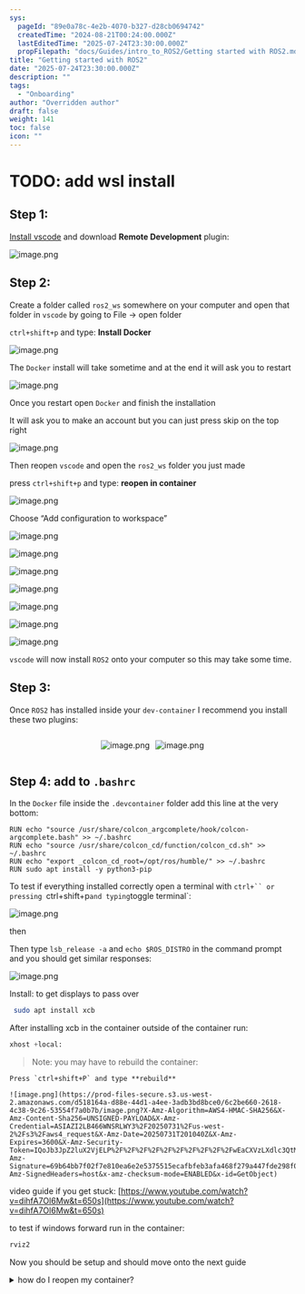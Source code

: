 ```yaml
---
sys:
  pageId: "89e0a78c-4e2b-4070-b327-d28cb0694742"
  createdTime: "2024-08-21T00:24:00.000Z"
  lastEditedTime: "2025-07-24T23:30:00.000Z"
  propFilepath: "docs/Guides/intro_to_ROS2/Getting started with ROS2.md"
title: "Getting started with ROS2"
date: "2025-07-24T23:30:00.000Z"
description: ""
tags:
  - "Onboarding"
author: "Overridden author"
draft: false
weight: 141
toc: false
icon: ""
---
```


# TODO: add wsl install

## Step 1:

[Install vscode](https://code.visualstudio.com/download) and download **Remote Development** plugin:

![image.png](https://prod-files-secure.s3.us-west-2.amazonaws.com/d518164a-d88e-44d1-a4ee-3adb3bd8bce0/efb52993-1881-4a40-b95e-6f020334f022/image.png?X-Amz-Algorithm=AWS4-HMAC-SHA256&X-Amz-Content-Sha256=UNSIGNED-PAYLOAD&X-Amz-Credential=ASIAZI2LB4664O7GIUQV%2F20250731%2Fus-west-2%2Fs3%2Faws4_request&X-Amz-Date=20250731T201032Z&X-Amz-Expires=3600&X-Amz-Security-Token=IQoJb3JpZ2luX2VjELP%2F%2F%2F%2F%2F%2F%2F%2F%2F%2FwEaCXVzLXdlc3QtMiJHMEUCIAIT78721EOUPsfInuF5BaoXlIYmOBfFxfQhDvdqtWqWAiEA49AsJNzlt%2Bf2M4XBDi%2B9GnPggAn9sRYl0GiEaYs3s64qiAQI3P%2F%2F%2F%2F%2F%2F%2F%2F%2F%2FARAAGgw2Mzc0MjMxODM4MDUiDHydZy9ncoVgVx%2Bg2yrcA4EJPnj7eyaj2bnXjH8vHU9BlMbt755Xum4oHefqhmiCHe7i9E8fmAcH6oFahLh%2F50jcL7UrIwAtgY8yJtGKY%2FikO%2BjJ%2F91pbR45IcD873RLsAp2FRX0Zi4ixZOlSr2ayEo9w9nww4lgcPkRuveAwZkor2ktlhpZ%2F%2FwAFFpaIKk0u4czuWI%2FfJfifkw17BrwuG3HmmsT5tJ5Ea162ZUSkw1lHNCfl6HQmugGxGo7W6xs77gkt%2BXvy6Fr7n9wkj7YYSDSIe7MHCGFYlrzmbwbReRCrpFiDgo6EdFtOWNVGFUvduEmqo%2Fihh415VxmQfhd8N5YfeCbeutweygE8BNR0hiqVYwfmCTSyOXGXbqPuPbpfXbbj7mAFB5phCUDfNQ1GfQHY%2FTipVNIqEcFNoO3DWeLdwCQryOSsqLELhSSghWe8AZIe4ilWaGDHk7wcK%2B9Jdh9lGWRgmCRS5uR%2B9V8slS9WU1OwTzp%2BGryxsVvQqFZOQpVokGcsFT315fs9a%2BkYN5Emx9TugroWY34ZCzq%2F%2BXnfm9Bjgf7rzKqVChpQoPDihr7Oz3GPmSV99Yo0T6JH8O%2FxPKCwW%2FZUh0jD8Hx2kBk0ttwbo5%2FchtDo2MtvBsjU%2F9ASkUuXhdD8UGGMMeBr8QGOqUByivx1Gxl53Rg%2FSUPyuf8pmos%2FHrp5KJzgmbGbjc40vtdy48TAsWKK5NIm%2B7LUPpzzWVqydEbsQubeiYt%2BmLMn%2FCP%2Fa%2FGQu1yELodfwNFlVRZCsiHCjeKD7i%2BKpOOrFZvz5OC9FEHSa24w2p%2FrvqcKC3lLy3kLv1pi0djdba%2Fi9rrZMIhRoW2WtKDMB8HPHqm8roc1uGe5LAfht7eh8WhuLoODhab&X-Amz-Signature=b344aa97a4acb5445ded00775dd9d88d932f38cc40ae3ef563b601bd2daa1f5d&X-Amz-SignedHeaders=host&x-amz-checksum-mode=ENABLED&x-id=GetObject)

## Step 2:

Create a folder called `ros2_ws` somewhere on your computer and open that folder in `vscode` by going to File → open folder 

`ctrl+shift+p` and type: **Install Docker**

![image.png](https://prod-files-secure.s3.us-west-2.amazonaws.com/d518164a-d88e-44d1-a4ee-3adb3bd8bce0/2269dc0e-1cd5-47ff-bceb-c04ad9b2eab0/image.png?X-Amz-Algorithm=AWS4-HMAC-SHA256&X-Amz-Content-Sha256=UNSIGNED-PAYLOAD&X-Amz-Credential=ASIAZI2LB4664O7GIUQV%2F20250731%2Fus-west-2%2Fs3%2Faws4_request&X-Amz-Date=20250731T201032Z&X-Amz-Expires=3600&X-Amz-Security-Token=IQoJb3JpZ2luX2VjELP%2F%2F%2F%2F%2F%2F%2F%2F%2F%2FwEaCXVzLXdlc3QtMiJHMEUCIAIT78721EOUPsfInuF5BaoXlIYmOBfFxfQhDvdqtWqWAiEA49AsJNzlt%2Bf2M4XBDi%2B9GnPggAn9sRYl0GiEaYs3s64qiAQI3P%2F%2F%2F%2F%2F%2F%2F%2F%2F%2FARAAGgw2Mzc0MjMxODM4MDUiDHydZy9ncoVgVx%2Bg2yrcA4EJPnj7eyaj2bnXjH8vHU9BlMbt755Xum4oHefqhmiCHe7i9E8fmAcH6oFahLh%2F50jcL7UrIwAtgY8yJtGKY%2FikO%2BjJ%2F91pbR45IcD873RLsAp2FRX0Zi4ixZOlSr2ayEo9w9nww4lgcPkRuveAwZkor2ktlhpZ%2F%2FwAFFpaIKk0u4czuWI%2FfJfifkw17BrwuG3HmmsT5tJ5Ea162ZUSkw1lHNCfl6HQmugGxGo7W6xs77gkt%2BXvy6Fr7n9wkj7YYSDSIe7MHCGFYlrzmbwbReRCrpFiDgo6EdFtOWNVGFUvduEmqo%2Fihh415VxmQfhd8N5YfeCbeutweygE8BNR0hiqVYwfmCTSyOXGXbqPuPbpfXbbj7mAFB5phCUDfNQ1GfQHY%2FTipVNIqEcFNoO3DWeLdwCQryOSsqLELhSSghWe8AZIe4ilWaGDHk7wcK%2B9Jdh9lGWRgmCRS5uR%2B9V8slS9WU1OwTzp%2BGryxsVvQqFZOQpVokGcsFT315fs9a%2BkYN5Emx9TugroWY34ZCzq%2F%2BXnfm9Bjgf7rzKqVChpQoPDihr7Oz3GPmSV99Yo0T6JH8O%2FxPKCwW%2FZUh0jD8Hx2kBk0ttwbo5%2FchtDo2MtvBsjU%2F9ASkUuXhdD8UGGMMeBr8QGOqUByivx1Gxl53Rg%2FSUPyuf8pmos%2FHrp5KJzgmbGbjc40vtdy48TAsWKK5NIm%2B7LUPpzzWVqydEbsQubeiYt%2BmLMn%2FCP%2Fa%2FGQu1yELodfwNFlVRZCsiHCjeKD7i%2BKpOOrFZvz5OC9FEHSa24w2p%2FrvqcKC3lLy3kLv1pi0djdba%2Fi9rrZMIhRoW2WtKDMB8HPHqm8roc1uGe5LAfht7eh8WhuLoODhab&X-Amz-Signature=10d7f789199d40fa59479db327e3967bb7c22e6fea11019c7eeecdf7a1cdee2c&X-Amz-SignedHeaders=host&x-amz-checksum-mode=ENABLED&x-id=GetObject)

The `Docker` install will take sometime and at the end it will ask you to restart

![image.png](https://prod-files-secure.s3.us-west-2.amazonaws.com/d518164a-d88e-44d1-a4ee-3adb3bd8bce0/ed233f78-be33-4b1f-b89c-9c346c0e961e/image.png?X-Amz-Algorithm=AWS4-HMAC-SHA256&X-Amz-Content-Sha256=UNSIGNED-PAYLOAD&X-Amz-Credential=ASIAZI2LB4664O7GIUQV%2F20250731%2Fus-west-2%2Fs3%2Faws4_request&X-Amz-Date=20250731T201032Z&X-Amz-Expires=3600&X-Amz-Security-Token=IQoJb3JpZ2luX2VjELP%2F%2F%2F%2F%2F%2F%2F%2F%2F%2FwEaCXVzLXdlc3QtMiJHMEUCIAIT78721EOUPsfInuF5BaoXlIYmOBfFxfQhDvdqtWqWAiEA49AsJNzlt%2Bf2M4XBDi%2B9GnPggAn9sRYl0GiEaYs3s64qiAQI3P%2F%2F%2F%2F%2F%2F%2F%2F%2F%2FARAAGgw2Mzc0MjMxODM4MDUiDHydZy9ncoVgVx%2Bg2yrcA4EJPnj7eyaj2bnXjH8vHU9BlMbt755Xum4oHefqhmiCHe7i9E8fmAcH6oFahLh%2F50jcL7UrIwAtgY8yJtGKY%2FikO%2BjJ%2F91pbR45IcD873RLsAp2FRX0Zi4ixZOlSr2ayEo9w9nww4lgcPkRuveAwZkor2ktlhpZ%2F%2FwAFFpaIKk0u4czuWI%2FfJfifkw17BrwuG3HmmsT5tJ5Ea162ZUSkw1lHNCfl6HQmugGxGo7W6xs77gkt%2BXvy6Fr7n9wkj7YYSDSIe7MHCGFYlrzmbwbReRCrpFiDgo6EdFtOWNVGFUvduEmqo%2Fihh415VxmQfhd8N5YfeCbeutweygE8BNR0hiqVYwfmCTSyOXGXbqPuPbpfXbbj7mAFB5phCUDfNQ1GfQHY%2FTipVNIqEcFNoO3DWeLdwCQryOSsqLELhSSghWe8AZIe4ilWaGDHk7wcK%2B9Jdh9lGWRgmCRS5uR%2B9V8slS9WU1OwTzp%2BGryxsVvQqFZOQpVokGcsFT315fs9a%2BkYN5Emx9TugroWY34ZCzq%2F%2BXnfm9Bjgf7rzKqVChpQoPDihr7Oz3GPmSV99Yo0T6JH8O%2FxPKCwW%2FZUh0jD8Hx2kBk0ttwbo5%2FchtDo2MtvBsjU%2F9ASkUuXhdD8UGGMMeBr8QGOqUByivx1Gxl53Rg%2FSUPyuf8pmos%2FHrp5KJzgmbGbjc40vtdy48TAsWKK5NIm%2B7LUPpzzWVqydEbsQubeiYt%2BmLMn%2FCP%2Fa%2FGQu1yELodfwNFlVRZCsiHCjeKD7i%2BKpOOrFZvz5OC9FEHSa24w2p%2FrvqcKC3lLy3kLv1pi0djdba%2Fi9rrZMIhRoW2WtKDMB8HPHqm8roc1uGe5LAfht7eh8WhuLoODhab&X-Amz-Signature=31765d850940a2b722be6c01c82a2723f4daf1f78b9dae3d7e2f3b54c011bffb&X-Amz-SignedHeaders=host&x-amz-checksum-mode=ENABLED&x-id=GetObject)

Once you restart open `Docker` and finish the installation

It will ask you to make an account but you can just press skip on the top right

![image.png](https://prod-files-secure.s3.us-west-2.amazonaws.com/d518164a-d88e-44d1-a4ee-3adb3bd8bce0/21010ad9-1659-4fd9-9f59-9932a09b2a3d/image.png?X-Amz-Algorithm=AWS4-HMAC-SHA256&X-Amz-Content-Sha256=UNSIGNED-PAYLOAD&X-Amz-Credential=ASIAZI2LB4664O7GIUQV%2F20250731%2Fus-west-2%2Fs3%2Faws4_request&X-Amz-Date=20250731T201032Z&X-Amz-Expires=3600&X-Amz-Security-Token=IQoJb3JpZ2luX2VjELP%2F%2F%2F%2F%2F%2F%2F%2F%2F%2FwEaCXVzLXdlc3QtMiJHMEUCIAIT78721EOUPsfInuF5BaoXlIYmOBfFxfQhDvdqtWqWAiEA49AsJNzlt%2Bf2M4XBDi%2B9GnPggAn9sRYl0GiEaYs3s64qiAQI3P%2F%2F%2F%2F%2F%2F%2F%2F%2F%2FARAAGgw2Mzc0MjMxODM4MDUiDHydZy9ncoVgVx%2Bg2yrcA4EJPnj7eyaj2bnXjH8vHU9BlMbt755Xum4oHefqhmiCHe7i9E8fmAcH6oFahLh%2F50jcL7UrIwAtgY8yJtGKY%2FikO%2BjJ%2F91pbR45IcD873RLsAp2FRX0Zi4ixZOlSr2ayEo9w9nww4lgcPkRuveAwZkor2ktlhpZ%2F%2FwAFFpaIKk0u4czuWI%2FfJfifkw17BrwuG3HmmsT5tJ5Ea162ZUSkw1lHNCfl6HQmugGxGo7W6xs77gkt%2BXvy6Fr7n9wkj7YYSDSIe7MHCGFYlrzmbwbReRCrpFiDgo6EdFtOWNVGFUvduEmqo%2Fihh415VxmQfhd8N5YfeCbeutweygE8BNR0hiqVYwfmCTSyOXGXbqPuPbpfXbbj7mAFB5phCUDfNQ1GfQHY%2FTipVNIqEcFNoO3DWeLdwCQryOSsqLELhSSghWe8AZIe4ilWaGDHk7wcK%2B9Jdh9lGWRgmCRS5uR%2B9V8slS9WU1OwTzp%2BGryxsVvQqFZOQpVokGcsFT315fs9a%2BkYN5Emx9TugroWY34ZCzq%2F%2BXnfm9Bjgf7rzKqVChpQoPDihr7Oz3GPmSV99Yo0T6JH8O%2FxPKCwW%2FZUh0jD8Hx2kBk0ttwbo5%2FchtDo2MtvBsjU%2F9ASkUuXhdD8UGGMMeBr8QGOqUByivx1Gxl53Rg%2FSUPyuf8pmos%2FHrp5KJzgmbGbjc40vtdy48TAsWKK5NIm%2B7LUPpzzWVqydEbsQubeiYt%2BmLMn%2FCP%2Fa%2FGQu1yELodfwNFlVRZCsiHCjeKD7i%2BKpOOrFZvz5OC9FEHSa24w2p%2FrvqcKC3lLy3kLv1pi0djdba%2Fi9rrZMIhRoW2WtKDMB8HPHqm8roc1uGe5LAfht7eh8WhuLoODhab&X-Amz-Signature=c7174314966ffe8800d768565f14b1031d64c6cf081993e0bffad402430cd312&X-Amz-SignedHeaders=host&x-amz-checksum-mode=ENABLED&x-id=GetObject)

Then reopen `vscode` and open the `ros2_ws` folder you just made

press `ctrl+shift+p` and type: **reopen in container**

![image.png](https://prod-files-secure.s3.us-west-2.amazonaws.com/d518164a-d88e-44d1-a4ee-3adb3bd8bce0/4e93b8c2-41ad-488c-8095-c74205196118/image.png?X-Amz-Algorithm=AWS4-HMAC-SHA256&X-Amz-Content-Sha256=UNSIGNED-PAYLOAD&X-Amz-Credential=ASIAZI2LB4664O7GIUQV%2F20250731%2Fus-west-2%2Fs3%2Faws4_request&X-Amz-Date=20250731T201032Z&X-Amz-Expires=3600&X-Amz-Security-Token=IQoJb3JpZ2luX2VjELP%2F%2F%2F%2F%2F%2F%2F%2F%2F%2FwEaCXVzLXdlc3QtMiJHMEUCIAIT78721EOUPsfInuF5BaoXlIYmOBfFxfQhDvdqtWqWAiEA49AsJNzlt%2Bf2M4XBDi%2B9GnPggAn9sRYl0GiEaYs3s64qiAQI3P%2F%2F%2F%2F%2F%2F%2F%2F%2F%2FARAAGgw2Mzc0MjMxODM4MDUiDHydZy9ncoVgVx%2Bg2yrcA4EJPnj7eyaj2bnXjH8vHU9BlMbt755Xum4oHefqhmiCHe7i9E8fmAcH6oFahLh%2F50jcL7UrIwAtgY8yJtGKY%2FikO%2BjJ%2F91pbR45IcD873RLsAp2FRX0Zi4ixZOlSr2ayEo9w9nww4lgcPkRuveAwZkor2ktlhpZ%2F%2FwAFFpaIKk0u4czuWI%2FfJfifkw17BrwuG3HmmsT5tJ5Ea162ZUSkw1lHNCfl6HQmugGxGo7W6xs77gkt%2BXvy6Fr7n9wkj7YYSDSIe7MHCGFYlrzmbwbReRCrpFiDgo6EdFtOWNVGFUvduEmqo%2Fihh415VxmQfhd8N5YfeCbeutweygE8BNR0hiqVYwfmCTSyOXGXbqPuPbpfXbbj7mAFB5phCUDfNQ1GfQHY%2FTipVNIqEcFNoO3DWeLdwCQryOSsqLELhSSghWe8AZIe4ilWaGDHk7wcK%2B9Jdh9lGWRgmCRS5uR%2B9V8slS9WU1OwTzp%2BGryxsVvQqFZOQpVokGcsFT315fs9a%2BkYN5Emx9TugroWY34ZCzq%2F%2BXnfm9Bjgf7rzKqVChpQoPDihr7Oz3GPmSV99Yo0T6JH8O%2FxPKCwW%2FZUh0jD8Hx2kBk0ttwbo5%2FchtDo2MtvBsjU%2F9ASkUuXhdD8UGGMMeBr8QGOqUByivx1Gxl53Rg%2FSUPyuf8pmos%2FHrp5KJzgmbGbjc40vtdy48TAsWKK5NIm%2B7LUPpzzWVqydEbsQubeiYt%2BmLMn%2FCP%2Fa%2FGQu1yELodfwNFlVRZCsiHCjeKD7i%2BKpOOrFZvz5OC9FEHSa24w2p%2FrvqcKC3lLy3kLv1pi0djdba%2Fi9rrZMIhRoW2WtKDMB8HPHqm8roc1uGe5LAfht7eh8WhuLoODhab&X-Amz-Signature=ccf23aaf27791293fb7fd17766a968637cf9afb3c40465c86fcb29be6bf8f31b&X-Amz-SignedHeaders=host&x-amz-checksum-mode=ENABLED&x-id=GetObject)

Choose “Add configuration to workspace”

![image.png](https://prod-files-secure.s3.us-west-2.amazonaws.com/d518164a-d88e-44d1-a4ee-3adb3bd8bce0/9560b282-5060-4989-ba37-97e7b2c22476/image.png?X-Amz-Algorithm=AWS4-HMAC-SHA256&X-Amz-Content-Sha256=UNSIGNED-PAYLOAD&X-Amz-Credential=ASIAZI2LB4664O7GIUQV%2F20250731%2Fus-west-2%2Fs3%2Faws4_request&X-Amz-Date=20250731T201032Z&X-Amz-Expires=3600&X-Amz-Security-Token=IQoJb3JpZ2luX2VjELP%2F%2F%2F%2F%2F%2F%2F%2F%2F%2FwEaCXVzLXdlc3QtMiJHMEUCIAIT78721EOUPsfInuF5BaoXlIYmOBfFxfQhDvdqtWqWAiEA49AsJNzlt%2Bf2M4XBDi%2B9GnPggAn9sRYl0GiEaYs3s64qiAQI3P%2F%2F%2F%2F%2F%2F%2F%2F%2F%2FARAAGgw2Mzc0MjMxODM4MDUiDHydZy9ncoVgVx%2Bg2yrcA4EJPnj7eyaj2bnXjH8vHU9BlMbt755Xum4oHefqhmiCHe7i9E8fmAcH6oFahLh%2F50jcL7UrIwAtgY8yJtGKY%2FikO%2BjJ%2F91pbR45IcD873RLsAp2FRX0Zi4ixZOlSr2ayEo9w9nww4lgcPkRuveAwZkor2ktlhpZ%2F%2FwAFFpaIKk0u4czuWI%2FfJfifkw17BrwuG3HmmsT5tJ5Ea162ZUSkw1lHNCfl6HQmugGxGo7W6xs77gkt%2BXvy6Fr7n9wkj7YYSDSIe7MHCGFYlrzmbwbReRCrpFiDgo6EdFtOWNVGFUvduEmqo%2Fihh415VxmQfhd8N5YfeCbeutweygE8BNR0hiqVYwfmCTSyOXGXbqPuPbpfXbbj7mAFB5phCUDfNQ1GfQHY%2FTipVNIqEcFNoO3DWeLdwCQryOSsqLELhSSghWe8AZIe4ilWaGDHk7wcK%2B9Jdh9lGWRgmCRS5uR%2B9V8slS9WU1OwTzp%2BGryxsVvQqFZOQpVokGcsFT315fs9a%2BkYN5Emx9TugroWY34ZCzq%2F%2BXnfm9Bjgf7rzKqVChpQoPDihr7Oz3GPmSV99Yo0T6JH8O%2FxPKCwW%2FZUh0jD8Hx2kBk0ttwbo5%2FchtDo2MtvBsjU%2F9ASkUuXhdD8UGGMMeBr8QGOqUByivx1Gxl53Rg%2FSUPyuf8pmos%2FHrp5KJzgmbGbjc40vtdy48TAsWKK5NIm%2B7LUPpzzWVqydEbsQubeiYt%2BmLMn%2FCP%2Fa%2FGQu1yELodfwNFlVRZCsiHCjeKD7i%2BKpOOrFZvz5OC9FEHSa24w2p%2FrvqcKC3lLy3kLv1pi0djdba%2Fi9rrZMIhRoW2WtKDMB8HPHqm8roc1uGe5LAfht7eh8WhuLoODhab&X-Amz-Signature=7aad27ccc967905477d1d4df8d62f3114dae3e53baab02b4e936057a3cea016b&X-Amz-SignedHeaders=host&x-amz-checksum-mode=ENABLED&x-id=GetObject)

![image.png](https://prod-files-secure.s3.us-west-2.amazonaws.com/d518164a-d88e-44d1-a4ee-3adb3bd8bce0/2ee63f81-886b-48e8-a553-dc6e5eac99e4/image.png?X-Amz-Algorithm=AWS4-HMAC-SHA256&X-Amz-Content-Sha256=UNSIGNED-PAYLOAD&X-Amz-Credential=ASIAZI2LB4664O7GIUQV%2F20250731%2Fus-west-2%2Fs3%2Faws4_request&X-Amz-Date=20250731T201032Z&X-Amz-Expires=3600&X-Amz-Security-Token=IQoJb3JpZ2luX2VjELP%2F%2F%2F%2F%2F%2F%2F%2F%2F%2FwEaCXVzLXdlc3QtMiJHMEUCIAIT78721EOUPsfInuF5BaoXlIYmOBfFxfQhDvdqtWqWAiEA49AsJNzlt%2Bf2M4XBDi%2B9GnPggAn9sRYl0GiEaYs3s64qiAQI3P%2F%2F%2F%2F%2F%2F%2F%2F%2F%2FARAAGgw2Mzc0MjMxODM4MDUiDHydZy9ncoVgVx%2Bg2yrcA4EJPnj7eyaj2bnXjH8vHU9BlMbt755Xum4oHefqhmiCHe7i9E8fmAcH6oFahLh%2F50jcL7UrIwAtgY8yJtGKY%2FikO%2BjJ%2F91pbR45IcD873RLsAp2FRX0Zi4ixZOlSr2ayEo9w9nww4lgcPkRuveAwZkor2ktlhpZ%2F%2FwAFFpaIKk0u4czuWI%2FfJfifkw17BrwuG3HmmsT5tJ5Ea162ZUSkw1lHNCfl6HQmugGxGo7W6xs77gkt%2BXvy6Fr7n9wkj7YYSDSIe7MHCGFYlrzmbwbReRCrpFiDgo6EdFtOWNVGFUvduEmqo%2Fihh415VxmQfhd8N5YfeCbeutweygE8BNR0hiqVYwfmCTSyOXGXbqPuPbpfXbbj7mAFB5phCUDfNQ1GfQHY%2FTipVNIqEcFNoO3DWeLdwCQryOSsqLELhSSghWe8AZIe4ilWaGDHk7wcK%2B9Jdh9lGWRgmCRS5uR%2B9V8slS9WU1OwTzp%2BGryxsVvQqFZOQpVokGcsFT315fs9a%2BkYN5Emx9TugroWY34ZCzq%2F%2BXnfm9Bjgf7rzKqVChpQoPDihr7Oz3GPmSV99Yo0T6JH8O%2FxPKCwW%2FZUh0jD8Hx2kBk0ttwbo5%2FchtDo2MtvBsjU%2F9ASkUuXhdD8UGGMMeBr8QGOqUByivx1Gxl53Rg%2FSUPyuf8pmos%2FHrp5KJzgmbGbjc40vtdy48TAsWKK5NIm%2B7LUPpzzWVqydEbsQubeiYt%2BmLMn%2FCP%2Fa%2FGQu1yELodfwNFlVRZCsiHCjeKD7i%2BKpOOrFZvz5OC9FEHSa24w2p%2FrvqcKC3lLy3kLv1pi0djdba%2Fi9rrZMIhRoW2WtKDMB8HPHqm8roc1uGe5LAfht7eh8WhuLoODhab&X-Amz-Signature=8c5d93b13a36f83745cbf6c44f1a3949d2b5b39825627d63e2c5d1b30b5d0a85&X-Amz-SignedHeaders=host&x-amz-checksum-mode=ENABLED&x-id=GetObject)

![image.png](https://prod-files-secure.s3.us-west-2.amazonaws.com/d518164a-d88e-44d1-a4ee-3adb3bd8bce0/e0fd626c-c8b6-4b2c-95d1-fa4c26514504/image.png?X-Amz-Algorithm=AWS4-HMAC-SHA256&X-Amz-Content-Sha256=UNSIGNED-PAYLOAD&X-Amz-Credential=ASIAZI2LB4664O7GIUQV%2F20250731%2Fus-west-2%2Fs3%2Faws4_request&X-Amz-Date=20250731T201032Z&X-Amz-Expires=3600&X-Amz-Security-Token=IQoJb3JpZ2luX2VjELP%2F%2F%2F%2F%2F%2F%2F%2F%2F%2FwEaCXVzLXdlc3QtMiJHMEUCIAIT78721EOUPsfInuF5BaoXlIYmOBfFxfQhDvdqtWqWAiEA49AsJNzlt%2Bf2M4XBDi%2B9GnPggAn9sRYl0GiEaYs3s64qiAQI3P%2F%2F%2F%2F%2F%2F%2F%2F%2F%2FARAAGgw2Mzc0MjMxODM4MDUiDHydZy9ncoVgVx%2Bg2yrcA4EJPnj7eyaj2bnXjH8vHU9BlMbt755Xum4oHefqhmiCHe7i9E8fmAcH6oFahLh%2F50jcL7UrIwAtgY8yJtGKY%2FikO%2BjJ%2F91pbR45IcD873RLsAp2FRX0Zi4ixZOlSr2ayEo9w9nww4lgcPkRuveAwZkor2ktlhpZ%2F%2FwAFFpaIKk0u4czuWI%2FfJfifkw17BrwuG3HmmsT5tJ5Ea162ZUSkw1lHNCfl6HQmugGxGo7W6xs77gkt%2BXvy6Fr7n9wkj7YYSDSIe7MHCGFYlrzmbwbReRCrpFiDgo6EdFtOWNVGFUvduEmqo%2Fihh415VxmQfhd8N5YfeCbeutweygE8BNR0hiqVYwfmCTSyOXGXbqPuPbpfXbbj7mAFB5phCUDfNQ1GfQHY%2FTipVNIqEcFNoO3DWeLdwCQryOSsqLELhSSghWe8AZIe4ilWaGDHk7wcK%2B9Jdh9lGWRgmCRS5uR%2B9V8slS9WU1OwTzp%2BGryxsVvQqFZOQpVokGcsFT315fs9a%2BkYN5Emx9TugroWY34ZCzq%2F%2BXnfm9Bjgf7rzKqVChpQoPDihr7Oz3GPmSV99Yo0T6JH8O%2FxPKCwW%2FZUh0jD8Hx2kBk0ttwbo5%2FchtDo2MtvBsjU%2F9ASkUuXhdD8UGGMMeBr8QGOqUByivx1Gxl53Rg%2FSUPyuf8pmos%2FHrp5KJzgmbGbjc40vtdy48TAsWKK5NIm%2B7LUPpzzWVqydEbsQubeiYt%2BmLMn%2FCP%2Fa%2FGQu1yELodfwNFlVRZCsiHCjeKD7i%2BKpOOrFZvz5OC9FEHSa24w2p%2FrvqcKC3lLy3kLv1pi0djdba%2Fi9rrZMIhRoW2WtKDMB8HPHqm8roc1uGe5LAfht7eh8WhuLoODhab&X-Amz-Signature=f83b13a3c46bd54bda5ae040be57fb4a19d901d7322de55ffb6021ee08d5f077&X-Amz-SignedHeaders=host&x-amz-checksum-mode=ENABLED&x-id=GetObject)

![image.png](https://prod-files-secure.s3.us-west-2.amazonaws.com/d518164a-d88e-44d1-a4ee-3adb3bd8bce0/a2e13f50-d2ab-4719-a4c2-7ced634bfc9d/image.png?X-Amz-Algorithm=AWS4-HMAC-SHA256&X-Amz-Content-Sha256=UNSIGNED-PAYLOAD&X-Amz-Credential=ASIAZI2LB4664O7GIUQV%2F20250731%2Fus-west-2%2Fs3%2Faws4_request&X-Amz-Date=20250731T201032Z&X-Amz-Expires=3600&X-Amz-Security-Token=IQoJb3JpZ2luX2VjELP%2F%2F%2F%2F%2F%2F%2F%2F%2F%2FwEaCXVzLXdlc3QtMiJHMEUCIAIT78721EOUPsfInuF5BaoXlIYmOBfFxfQhDvdqtWqWAiEA49AsJNzlt%2Bf2M4XBDi%2B9GnPggAn9sRYl0GiEaYs3s64qiAQI3P%2F%2F%2F%2F%2F%2F%2F%2F%2F%2FARAAGgw2Mzc0MjMxODM4MDUiDHydZy9ncoVgVx%2Bg2yrcA4EJPnj7eyaj2bnXjH8vHU9BlMbt755Xum4oHefqhmiCHe7i9E8fmAcH6oFahLh%2F50jcL7UrIwAtgY8yJtGKY%2FikO%2BjJ%2F91pbR45IcD873RLsAp2FRX0Zi4ixZOlSr2ayEo9w9nww4lgcPkRuveAwZkor2ktlhpZ%2F%2FwAFFpaIKk0u4czuWI%2FfJfifkw17BrwuG3HmmsT5tJ5Ea162ZUSkw1lHNCfl6HQmugGxGo7W6xs77gkt%2BXvy6Fr7n9wkj7YYSDSIe7MHCGFYlrzmbwbReRCrpFiDgo6EdFtOWNVGFUvduEmqo%2Fihh415VxmQfhd8N5YfeCbeutweygE8BNR0hiqVYwfmCTSyOXGXbqPuPbpfXbbj7mAFB5phCUDfNQ1GfQHY%2FTipVNIqEcFNoO3DWeLdwCQryOSsqLELhSSghWe8AZIe4ilWaGDHk7wcK%2B9Jdh9lGWRgmCRS5uR%2B9V8slS9WU1OwTzp%2BGryxsVvQqFZOQpVokGcsFT315fs9a%2BkYN5Emx9TugroWY34ZCzq%2F%2BXnfm9Bjgf7rzKqVChpQoPDihr7Oz3GPmSV99Yo0T6JH8O%2FxPKCwW%2FZUh0jD8Hx2kBk0ttwbo5%2FchtDo2MtvBsjU%2F9ASkUuXhdD8UGGMMeBr8QGOqUByivx1Gxl53Rg%2FSUPyuf8pmos%2FHrp5KJzgmbGbjc40vtdy48TAsWKK5NIm%2B7LUPpzzWVqydEbsQubeiYt%2BmLMn%2FCP%2Fa%2FGQu1yELodfwNFlVRZCsiHCjeKD7i%2BKpOOrFZvz5OC9FEHSa24w2p%2FrvqcKC3lLy3kLv1pi0djdba%2Fi9rrZMIhRoW2WtKDMB8HPHqm8roc1uGe5LAfht7eh8WhuLoODhab&X-Amz-Signature=50ad81c2db469676013b0ed633636b8e549b62316b42669a6001e1e8f0fa59a4&X-Amz-SignedHeaders=host&x-amz-checksum-mode=ENABLED&x-id=GetObject)

![image.png](https://prod-files-secure.s3.us-west-2.amazonaws.com/d518164a-d88e-44d1-a4ee-3adb3bd8bce0/6cc478ad-aaba-4bf7-9fcc-403277ab896c/image.png?X-Amz-Algorithm=AWS4-HMAC-SHA256&X-Amz-Content-Sha256=UNSIGNED-PAYLOAD&X-Amz-Credential=ASIAZI2LB4664O7GIUQV%2F20250731%2Fus-west-2%2Fs3%2Faws4_request&X-Amz-Date=20250731T201032Z&X-Amz-Expires=3600&X-Amz-Security-Token=IQoJb3JpZ2luX2VjELP%2F%2F%2F%2F%2F%2F%2F%2F%2F%2FwEaCXVzLXdlc3QtMiJHMEUCIAIT78721EOUPsfInuF5BaoXlIYmOBfFxfQhDvdqtWqWAiEA49AsJNzlt%2Bf2M4XBDi%2B9GnPggAn9sRYl0GiEaYs3s64qiAQI3P%2F%2F%2F%2F%2F%2F%2F%2F%2F%2FARAAGgw2Mzc0MjMxODM4MDUiDHydZy9ncoVgVx%2Bg2yrcA4EJPnj7eyaj2bnXjH8vHU9BlMbt755Xum4oHefqhmiCHe7i9E8fmAcH6oFahLh%2F50jcL7UrIwAtgY8yJtGKY%2FikO%2BjJ%2F91pbR45IcD873RLsAp2FRX0Zi4ixZOlSr2ayEo9w9nww4lgcPkRuveAwZkor2ktlhpZ%2F%2FwAFFpaIKk0u4czuWI%2FfJfifkw17BrwuG3HmmsT5tJ5Ea162ZUSkw1lHNCfl6HQmugGxGo7W6xs77gkt%2BXvy6Fr7n9wkj7YYSDSIe7MHCGFYlrzmbwbReRCrpFiDgo6EdFtOWNVGFUvduEmqo%2Fihh415VxmQfhd8N5YfeCbeutweygE8BNR0hiqVYwfmCTSyOXGXbqPuPbpfXbbj7mAFB5phCUDfNQ1GfQHY%2FTipVNIqEcFNoO3DWeLdwCQryOSsqLELhSSghWe8AZIe4ilWaGDHk7wcK%2B9Jdh9lGWRgmCRS5uR%2B9V8slS9WU1OwTzp%2BGryxsVvQqFZOQpVokGcsFT315fs9a%2BkYN5Emx9TugroWY34ZCzq%2F%2BXnfm9Bjgf7rzKqVChpQoPDihr7Oz3GPmSV99Yo0T6JH8O%2FxPKCwW%2FZUh0jD8Hx2kBk0ttwbo5%2FchtDo2MtvBsjU%2F9ASkUuXhdD8UGGMMeBr8QGOqUByivx1Gxl53Rg%2FSUPyuf8pmos%2FHrp5KJzgmbGbjc40vtdy48TAsWKK5NIm%2B7LUPpzzWVqydEbsQubeiYt%2BmLMn%2FCP%2Fa%2FGQu1yELodfwNFlVRZCsiHCjeKD7i%2BKpOOrFZvz5OC9FEHSa24w2p%2FrvqcKC3lLy3kLv1pi0djdba%2Fi9rrZMIhRoW2WtKDMB8HPHqm8roc1uGe5LAfht7eh8WhuLoODhab&X-Amz-Signature=c5e350509fa6ac8e7c05c72e57f301c63034f34c6682f50f51263d9a1802980e&X-Amz-SignedHeaders=host&x-amz-checksum-mode=ENABLED&x-id=GetObject)

![image.png](https://prod-files-secure.s3.us-west-2.amazonaws.com/d518164a-d88e-44d1-a4ee-3adb3bd8bce0/53255b28-f75e-430f-b9e3-c0ac8577e42b/image.png?X-Amz-Algorithm=AWS4-HMAC-SHA256&X-Amz-Content-Sha256=UNSIGNED-PAYLOAD&X-Amz-Credential=ASIAZI2LB4664O7GIUQV%2F20250731%2Fus-west-2%2Fs3%2Faws4_request&X-Amz-Date=20250731T201032Z&X-Amz-Expires=3600&X-Amz-Security-Token=IQoJb3JpZ2luX2VjELP%2F%2F%2F%2F%2F%2F%2F%2F%2F%2FwEaCXVzLXdlc3QtMiJHMEUCIAIT78721EOUPsfInuF5BaoXlIYmOBfFxfQhDvdqtWqWAiEA49AsJNzlt%2Bf2M4XBDi%2B9GnPggAn9sRYl0GiEaYs3s64qiAQI3P%2F%2F%2F%2F%2F%2F%2F%2F%2F%2FARAAGgw2Mzc0MjMxODM4MDUiDHydZy9ncoVgVx%2Bg2yrcA4EJPnj7eyaj2bnXjH8vHU9BlMbt755Xum4oHefqhmiCHe7i9E8fmAcH6oFahLh%2F50jcL7UrIwAtgY8yJtGKY%2FikO%2BjJ%2F91pbR45IcD873RLsAp2FRX0Zi4ixZOlSr2ayEo9w9nww4lgcPkRuveAwZkor2ktlhpZ%2F%2FwAFFpaIKk0u4czuWI%2FfJfifkw17BrwuG3HmmsT5tJ5Ea162ZUSkw1lHNCfl6HQmugGxGo7W6xs77gkt%2BXvy6Fr7n9wkj7YYSDSIe7MHCGFYlrzmbwbReRCrpFiDgo6EdFtOWNVGFUvduEmqo%2Fihh415VxmQfhd8N5YfeCbeutweygE8BNR0hiqVYwfmCTSyOXGXbqPuPbpfXbbj7mAFB5phCUDfNQ1GfQHY%2FTipVNIqEcFNoO3DWeLdwCQryOSsqLELhSSghWe8AZIe4ilWaGDHk7wcK%2B9Jdh9lGWRgmCRS5uR%2B9V8slS9WU1OwTzp%2BGryxsVvQqFZOQpVokGcsFT315fs9a%2BkYN5Emx9TugroWY34ZCzq%2F%2BXnfm9Bjgf7rzKqVChpQoPDihr7Oz3GPmSV99Yo0T6JH8O%2FxPKCwW%2FZUh0jD8Hx2kBk0ttwbo5%2FchtDo2MtvBsjU%2F9ASkUuXhdD8UGGMMeBr8QGOqUByivx1Gxl53Rg%2FSUPyuf8pmos%2FHrp5KJzgmbGbjc40vtdy48TAsWKK5NIm%2B7LUPpzzWVqydEbsQubeiYt%2BmLMn%2FCP%2Fa%2FGQu1yELodfwNFlVRZCsiHCjeKD7i%2BKpOOrFZvz5OC9FEHSa24w2p%2FrvqcKC3lLy3kLv1pi0djdba%2Fi9rrZMIhRoW2WtKDMB8HPHqm8roc1uGe5LAfht7eh8WhuLoODhab&X-Amz-Signature=e0f6d4c60566bc080ed00a365402b2e8ab81299f3fb654dcf37ca97cf2556c1c&X-Amz-SignedHeaders=host&x-amz-checksum-mode=ENABLED&x-id=GetObject)

![image.png](https://prod-files-secure.s3.us-west-2.amazonaws.com/d518164a-d88e-44d1-a4ee-3adb3bd8bce0/7c562767-5af9-4ffb-97d1-327bcdf4ee00/image.png?X-Amz-Algorithm=AWS4-HMAC-SHA256&X-Amz-Content-Sha256=UNSIGNED-PAYLOAD&X-Amz-Credential=ASIAZI2LB4664O7GIUQV%2F20250731%2Fus-west-2%2Fs3%2Faws4_request&X-Amz-Date=20250731T201032Z&X-Amz-Expires=3600&X-Amz-Security-Token=IQoJb3JpZ2luX2VjELP%2F%2F%2F%2F%2F%2F%2F%2F%2F%2FwEaCXVzLXdlc3QtMiJHMEUCIAIT78721EOUPsfInuF5BaoXlIYmOBfFxfQhDvdqtWqWAiEA49AsJNzlt%2Bf2M4XBDi%2B9GnPggAn9sRYl0GiEaYs3s64qiAQI3P%2F%2F%2F%2F%2F%2F%2F%2F%2F%2FARAAGgw2Mzc0MjMxODM4MDUiDHydZy9ncoVgVx%2Bg2yrcA4EJPnj7eyaj2bnXjH8vHU9BlMbt755Xum4oHefqhmiCHe7i9E8fmAcH6oFahLh%2F50jcL7UrIwAtgY8yJtGKY%2FikO%2BjJ%2F91pbR45IcD873RLsAp2FRX0Zi4ixZOlSr2ayEo9w9nww4lgcPkRuveAwZkor2ktlhpZ%2F%2FwAFFpaIKk0u4czuWI%2FfJfifkw17BrwuG3HmmsT5tJ5Ea162ZUSkw1lHNCfl6HQmugGxGo7W6xs77gkt%2BXvy6Fr7n9wkj7YYSDSIe7MHCGFYlrzmbwbReRCrpFiDgo6EdFtOWNVGFUvduEmqo%2Fihh415VxmQfhd8N5YfeCbeutweygE8BNR0hiqVYwfmCTSyOXGXbqPuPbpfXbbj7mAFB5phCUDfNQ1GfQHY%2FTipVNIqEcFNoO3DWeLdwCQryOSsqLELhSSghWe8AZIe4ilWaGDHk7wcK%2B9Jdh9lGWRgmCRS5uR%2B9V8slS9WU1OwTzp%2BGryxsVvQqFZOQpVokGcsFT315fs9a%2BkYN5Emx9TugroWY34ZCzq%2F%2BXnfm9Bjgf7rzKqVChpQoPDihr7Oz3GPmSV99Yo0T6JH8O%2FxPKCwW%2FZUh0jD8Hx2kBk0ttwbo5%2FchtDo2MtvBsjU%2F9ASkUuXhdD8UGGMMeBr8QGOqUByivx1Gxl53Rg%2FSUPyuf8pmos%2FHrp5KJzgmbGbjc40vtdy48TAsWKK5NIm%2B7LUPpzzWVqydEbsQubeiYt%2BmLMn%2FCP%2Fa%2FGQu1yELodfwNFlVRZCsiHCjeKD7i%2BKpOOrFZvz5OC9FEHSa24w2p%2FrvqcKC3lLy3kLv1pi0djdba%2Fi9rrZMIhRoW2WtKDMB8HPHqm8roc1uGe5LAfht7eh8WhuLoODhab&X-Amz-Signature=d6a2332626bb7b6a4cc6333a9bddd5f8b27ba33b249789078586fac71e7110ec&X-Amz-SignedHeaders=host&x-amz-checksum-mode=ENABLED&x-id=GetObject)

`vscode` will now install `ROS2` onto your computer so this may take some time.

## Step 3:

Once `ROS2` has installed inside your `dev-container` I recommend you install these two plugins:

<div style="display: flex;flex-direction: row; column-gap:10px; max-width: 630px;justify-content: center;">
<div>

![image.png](https://prod-files-secure.s3.us-west-2.amazonaws.com/d518164a-d88e-44d1-a4ee-3adb3bd8bce0/3fc3d550-5a54-4ba1-ba6b-faa01cdb7369/image.png?X-Amz-Algorithm=AWS4-HMAC-SHA256&X-Amz-Content-Sha256=UNSIGNED-PAYLOAD&X-Amz-Credential=ASIAZI2LB466SJ65ES6Y%2F20250731%2Fus-west-2%2Fs3%2Faws4_request&X-Amz-Date=20250731T201037Z&X-Amz-Expires=3600&X-Amz-Security-Token=IQoJb3JpZ2luX2VjELP%2F%2F%2F%2F%2F%2F%2F%2F%2F%2FwEaCXVzLXdlc3QtMiJIMEYCIQCIHXAbXmhj%2FAYUVa63Rwen0qyRK88aRX2WMCAnbmYmDgIhAMGcEeNYP1fPTI87R48zyR8r0hdA16V7DHD08CfXaF8ZKogECNz%2F%2F%2F%2F%2F%2F%2F%2F%2F%2FwEQABoMNjM3NDIzMTgzODA1Igzg8TAb4pUJG0rZk7wq3APhYIsxISi2%2FVr5sVrR2whGfz2MLzSjVkIqFqPjgOAR%2F9xRHZddfdDx9fC%2BbnvCVgLuXDbC9B0k9NShzsjx5a0onf4JogcetWSHg7WRCMd5l3sqx2xiSBoyZsME2vOMT7Jc6cAyV67adcomKvxIwn9E%2F%2F2kKlLm1jUIHEzC0wnTkenqz3L6D8oCzguBbhRsHLb%2F8bIPignd5yAJ2ZH3yKj4iXlFEp5fyx8si0Uli0YlikdHJGOJd3cXoc7MuPF4LIKmFOwE2xPhvBC2rTxBHL94l5KikONo%2FYr2054DVophUDt4yNMPUrpkulKYGVbUznf6OxGPSv6RXqxayBuDVYKS%2BsBZM5ONxzmzBrHr%2B8U93ksFNLjIjE2%2BXZWEWyOGhOwSGEd%2FUcFmux3wiv9Oj5%2FK6h%2Ff7koVgI2ICmbbjr1z1PDjAsTSd44yZ9cGBEN7coIfd6JKV%2B2%2FwhjXCLKCfBVkP0cIY9DuP7Z7N%2BWPent%2BI3oBAD%2BqPAbD%2FeoePl3liIIe4Pcg7s6vTLPdZira76Rq8UdPfxpDnFQYM1PYzy5Y4%2FStlVR1HbaVMSBaTQxn28GCMX4OnsKeqsrztUIJAxxTPBx0%2FtS4ohVtkzPt1H9cwOEcJ4A9hVTvmsmWKzDJga%2FEBjqkAZWEEsRwWFbK7zTPZ4fgdKXStqOv6tOJgxo%2BM0RUy%2BkTaLXy8VHFZxolxElddrRjtv7eynMvyt4qUU%2BK6U7FlkbZI4iBXcFKhRqQbg%2FDuMtzk8%2FgDRqCFn5%2F5Fh2fLY7MntIKvwYhn5I8lf0as%2FxgfptrrbSCSImU7%2FMIToNk%2BRsByBJxXAvBA6IYpS1kS5GpPAJmcILCPzkt%2FCP84qllFrnQjdz&X-Amz-Signature=ced3a2d8d584b6890cdbd00b1663bf67094f5a194c11442a0d54fcc831990f82&X-Amz-SignedHeaders=host&x-amz-checksum-mode=ENABLED&x-id=GetObject)

</div>
<div>

![image.png](https://prod-files-secure.s3.us-west-2.amazonaws.com/d518164a-d88e-44d1-a4ee-3adb3bd8bce0/d994cc66-13c2-4093-a5a3-f84cf4601a82/image.png?X-Amz-Algorithm=AWS4-HMAC-SHA256&X-Amz-Content-Sha256=UNSIGNED-PAYLOAD&X-Amz-Credential=ASIAZI2LB4662PL2RD7J%2F20250731%2Fus-west-2%2Fs3%2Faws4_request&X-Amz-Date=20250731T201038Z&X-Amz-Expires=3600&X-Amz-Security-Token=IQoJb3JpZ2luX2VjELP%2F%2F%2F%2F%2F%2F%2F%2F%2F%2FwEaCXVzLXdlc3QtMiJIMEYCIQDoQFLzGhOZvOiVNGZtfPmcVjAFO1TfXebeVbGsjvUjdgIhAIHLsB%2FQ8M2%2Fq7jr1QGKFFbksMzC52uLkH0d5XqlD8NyKogECNz%2F%2F%2F%2F%2F%2F%2F%2F%2F%2FwEQABoMNjM3NDIzMTgzODA1IgxAeFPpTdCd%2BRBxzxYq3ANDy4QH3%2BH4qDFC7ntkgJJbm8FowHE0e2MrQJxqA5TH7ljDzN%2FTEgGkDS2FOxGVBZZkuBdpvjbP8GHMwKHdHwYNa9IdceKI3t%2Bx2arpvOt1pOGBjcyhNdmr8YSBloMrNdVXpytuo4QWN%2F3z3Kbf%2BTA9%2FEy1QrOwG7Vn9IPtWn64oRm9DvIB5JKEtLu9LdBWfnN0bMBsfpl8Yd9PtLdfnegdzOuQ9%2FUf7d2OLLKMMEa9pLVbA9cn4o0MDYZSowdDl%2Fn%2BJw8jl7%2FnM3tXMNrSt8fQbPDKPglvqWYLYso47DK7Lltdl42BRCwXWIbDZu0rUGnGeywtVrrqqBWUEsvcfjC6Hizs13UbpwxsLTGHBwt6AG6e4t8HHiRfwZfPWm8abU78%2FzxaRBA7ECeIjmHtujOvyQaN404XwRaEz%2FsfxVQOr%2FWJ0a80IDlLrsJioepBUA1aata%2Fn88K4Ij%2BzbFioxxPiABetSIVh6sp%2FrgaDbCcwKNtsoNzhiAw4ncckRePlJLW8r5Im7hbbDbLFp2tc4ElIesqHJy3zv%2Fb1kJ6VyG0LVQgwZ5REeqNnVH3D5tYsiZduOlGsRoPGWaIEmns2Nz93PPUJk8iaScv2mGrDuLMam94gQxOYiZ47ZZeljDqgK%2FEBjqkAb0XFBzw7KbahAPbE1dDWKw02FkeiOPU9DOOWEq3CGj2R558FPPH%2BnDtfDDm8M29GdNfEOHO73916OfcWiXCaoAeXDLun7LXlIusUWDuyveYLrXQk4H8VI7KosCO4gpC6yhkwv14LGFoQY5Mn1s9l8095PmdYWm35sMT6e2C7bn4Ee0QeWhtSo0ryXBdCwPPjD6jEsqxWTUOVhm8UBU%2Bcdg4vwcg&X-Amz-Signature=48f1acc522eb79df718e03e8b4f72eb9f9f34853f5b72fb7786cbaaa65917cc0&X-Amz-SignedHeaders=host&x-amz-checksum-mode=ENABLED&x-id=GetObject)

</div>
</div>

## Step 4: add to `.bashrc`

In the `Docker` file inside the `.devcontainer` folder add this line at the very bottom: 

```docker
RUN echo "source /usr/share/colcon_argcomplete/hook/colcon-argcomplete.bash" >> ~/.bashrc
RUN echo "source /usr/share/colcon_cd/function/colcon_cd.sh" >> ~/.bashrc
RUN echo "export _colcon_cd_root=/opt/ros/humble/" >> ~/.bashrc
RUN sudo apt install -y python3-pip 
```

To test if everything installed correctly open a terminal with `ctrl+`` or pressing `ctrl+shift+p` and typing `toggle terminal`:

![image.png](https://prod-files-secure.s3.us-west-2.amazonaws.com/d518164a-d88e-44d1-a4ee-3adb3bd8bce0/6a4943d8-b04e-4c02-9a58-775f3384d1a5/image.png?X-Amz-Algorithm=AWS4-HMAC-SHA256&X-Amz-Content-Sha256=UNSIGNED-PAYLOAD&X-Amz-Credential=ASIAZI2LB4664O7GIUQV%2F20250731%2Fus-west-2%2Fs3%2Faws4_request&X-Amz-Date=20250731T201032Z&X-Amz-Expires=3600&X-Amz-Security-Token=IQoJb3JpZ2luX2VjELP%2F%2F%2F%2F%2F%2F%2F%2F%2F%2FwEaCXVzLXdlc3QtMiJHMEUCIAIT78721EOUPsfInuF5BaoXlIYmOBfFxfQhDvdqtWqWAiEA49AsJNzlt%2Bf2M4XBDi%2B9GnPggAn9sRYl0GiEaYs3s64qiAQI3P%2F%2F%2F%2F%2F%2F%2F%2F%2F%2FARAAGgw2Mzc0MjMxODM4MDUiDHydZy9ncoVgVx%2Bg2yrcA4EJPnj7eyaj2bnXjH8vHU9BlMbt755Xum4oHefqhmiCHe7i9E8fmAcH6oFahLh%2F50jcL7UrIwAtgY8yJtGKY%2FikO%2BjJ%2F91pbR45IcD873RLsAp2FRX0Zi4ixZOlSr2ayEo9w9nww4lgcPkRuveAwZkor2ktlhpZ%2F%2FwAFFpaIKk0u4czuWI%2FfJfifkw17BrwuG3HmmsT5tJ5Ea162ZUSkw1lHNCfl6HQmugGxGo7W6xs77gkt%2BXvy6Fr7n9wkj7YYSDSIe7MHCGFYlrzmbwbReRCrpFiDgo6EdFtOWNVGFUvduEmqo%2Fihh415VxmQfhd8N5YfeCbeutweygE8BNR0hiqVYwfmCTSyOXGXbqPuPbpfXbbj7mAFB5phCUDfNQ1GfQHY%2FTipVNIqEcFNoO3DWeLdwCQryOSsqLELhSSghWe8AZIe4ilWaGDHk7wcK%2B9Jdh9lGWRgmCRS5uR%2B9V8slS9WU1OwTzp%2BGryxsVvQqFZOQpVokGcsFT315fs9a%2BkYN5Emx9TugroWY34ZCzq%2F%2BXnfm9Bjgf7rzKqVChpQoPDihr7Oz3GPmSV99Yo0T6JH8O%2FxPKCwW%2FZUh0jD8Hx2kBk0ttwbo5%2FchtDo2MtvBsjU%2F9ASkUuXhdD8UGGMMeBr8QGOqUByivx1Gxl53Rg%2FSUPyuf8pmos%2FHrp5KJzgmbGbjc40vtdy48TAsWKK5NIm%2B7LUPpzzWVqydEbsQubeiYt%2BmLMn%2FCP%2Fa%2FGQu1yELodfwNFlVRZCsiHCjeKD7i%2BKpOOrFZvz5OC9FEHSa24w2p%2FrvqcKC3lLy3kLv1pi0djdba%2Fi9rrZMIhRoW2WtKDMB8HPHqm8roc1uGe5LAfht7eh8WhuLoODhab&X-Amz-Signature=41887d45f1dd807957ab4456cb20ccc16d6e5e3fe123f8c65c92304d2f09341e&X-Amz-SignedHeaders=host&x-amz-checksum-mode=ENABLED&x-id=GetObject)

then 

Then type `lsb_release -a` and `echo $ROS_DISTRO` in the command prompt and you should get similar responses:

![image.png](https://prod-files-secure.s3.us-west-2.amazonaws.com/d518164a-d88e-44d1-a4ee-3adb3bd8bce0/3e635dec-a805-4e85-8b9e-d000e5b71a4e/image.png?X-Amz-Algorithm=AWS4-HMAC-SHA256&X-Amz-Content-Sha256=UNSIGNED-PAYLOAD&X-Amz-Credential=ASIAZI2LB4664O7GIUQV%2F20250731%2Fus-west-2%2Fs3%2Faws4_request&X-Amz-Date=20250731T201032Z&X-Amz-Expires=3600&X-Amz-Security-Token=IQoJb3JpZ2luX2VjELP%2F%2F%2F%2F%2F%2F%2F%2F%2F%2FwEaCXVzLXdlc3QtMiJHMEUCIAIT78721EOUPsfInuF5BaoXlIYmOBfFxfQhDvdqtWqWAiEA49AsJNzlt%2Bf2M4XBDi%2B9GnPggAn9sRYl0GiEaYs3s64qiAQI3P%2F%2F%2F%2F%2F%2F%2F%2F%2F%2FARAAGgw2Mzc0MjMxODM4MDUiDHydZy9ncoVgVx%2Bg2yrcA4EJPnj7eyaj2bnXjH8vHU9BlMbt755Xum4oHefqhmiCHe7i9E8fmAcH6oFahLh%2F50jcL7UrIwAtgY8yJtGKY%2FikO%2BjJ%2F91pbR45IcD873RLsAp2FRX0Zi4ixZOlSr2ayEo9w9nww4lgcPkRuveAwZkor2ktlhpZ%2F%2FwAFFpaIKk0u4czuWI%2FfJfifkw17BrwuG3HmmsT5tJ5Ea162ZUSkw1lHNCfl6HQmugGxGo7W6xs77gkt%2BXvy6Fr7n9wkj7YYSDSIe7MHCGFYlrzmbwbReRCrpFiDgo6EdFtOWNVGFUvduEmqo%2Fihh415VxmQfhd8N5YfeCbeutweygE8BNR0hiqVYwfmCTSyOXGXbqPuPbpfXbbj7mAFB5phCUDfNQ1GfQHY%2FTipVNIqEcFNoO3DWeLdwCQryOSsqLELhSSghWe8AZIe4ilWaGDHk7wcK%2B9Jdh9lGWRgmCRS5uR%2B9V8slS9WU1OwTzp%2BGryxsVvQqFZOQpVokGcsFT315fs9a%2BkYN5Emx9TugroWY34ZCzq%2F%2BXnfm9Bjgf7rzKqVChpQoPDihr7Oz3GPmSV99Yo0T6JH8O%2FxPKCwW%2FZUh0jD8Hx2kBk0ttwbo5%2FchtDo2MtvBsjU%2F9ASkUuXhdD8UGGMMeBr8QGOqUByivx1Gxl53Rg%2FSUPyuf8pmos%2FHrp5KJzgmbGbjc40vtdy48TAsWKK5NIm%2B7LUPpzzWVqydEbsQubeiYt%2BmLMn%2FCP%2Fa%2FGQu1yELodfwNFlVRZCsiHCjeKD7i%2BKpOOrFZvz5OC9FEHSa24w2p%2FrvqcKC3lLy3kLv1pi0djdba%2Fi9rrZMIhRoW2WtKDMB8HPHqm8roc1uGe5LAfht7eh8WhuLoODhab&X-Amz-Signature=7e202d3b12639c61104ec18b86aa270b33286618cdff5c47dab89aec13159d73&X-Amz-SignedHeaders=host&x-amz-checksum-mode=ENABLED&x-id=GetObject)

Install:  to get displays to pass over

```bash
 sudo apt install xcb
```

After installing xcb in the container outside of the container run:

```python
xhost +local:
```

> Note: you may have to rebuild the container:

	Press `ctrl+shift+P` and type **rebuild**

	![image.png](https://prod-files-secure.s3.us-west-2.amazonaws.com/d518164a-d88e-44d1-a4ee-3adb3bd8bce0/6c2be660-2618-4c38-9c26-53554f7a0b7b/image.png?X-Amz-Algorithm=AWS4-HMAC-SHA256&X-Amz-Content-Sha256=UNSIGNED-PAYLOAD&X-Amz-Credential=ASIAZI2LB466WNSRLWY3%2F20250731%2Fus-west-2%2Fs3%2Faws4_request&X-Amz-Date=20250731T201040Z&X-Amz-Expires=3600&X-Amz-Security-Token=IQoJb3JpZ2luX2VjELP%2F%2F%2F%2F%2F%2F%2F%2F%2F%2FwEaCXVzLXdlc3QtMiJHMEUCIGE18Ybc%2FrA0CYnJrCKX1LTFhSrvaZUqhRP0Ip4sx1MiAiEA%2FtYrMhrcJGvMC8VDqGqKQHGp2Sgit8Iq%2BJ1Vs7tvTD4qiAQI3P%2F%2F%2F%2F%2F%2F%2F%2F%2F%2FARAAGgw2Mzc0MjMxODM4MDUiDEiIelenfUSi6D%2FsXSrcAyusHmq4KXwZKzgizpqRpRWRWXWGXMTT7Mqqdx2zZgnpgql9eg3SPAgkqPfGUAl8hkC%2BLqEDDgxlK7fpJZUGGGxlbKkON%2BZLB%2BdtiIRIPdNLD4q4pI8b53pdz2FfArYn1OCl8K9cQ4%2F3wNUUEl1FDrby6gtfyVDEvuHaeNc2Re7Z7V3RpOj4KHLmEglvHv21mUha4pG01b3nQbLd6EyauNjuvRzuKyD9T1v7oM%2FCmu%2FljmM1Ormy2K1yIP8pvIe66KipoHsF9hwfKFl8WIc%2B64th2ZQvAnbDq8NccauB3ZbNLuwHAyQKRad0waM3RytNdP6bYv1M5%2F%2FpPHL6Hxdb6qaGFQamm8PLG0VfCr3JIrkc%2FRS2Xh5%2FG%2F0lyNYOChGTq19yq6I5hMYuHCd%2FJQHyYNVHB1mNcIVK20nu2gCqugCBrw3XwgIM5ZnXCaCSl%2Bh6wKVFu%2FUw0R0u%2FdV0wZYS2A4DXkLklzM9ppHz9K3RyDsotu%2BKQEGnbMn9SW9mSpwxU0bbWO%2BrQb%2BNw%2F6z7svzk%2Bu8FA%2BAt%2FKWx8KHIxdZkhErPphl9lu892ijnFOzvQqdZjjUmCu7Q3YSohcui7O3vRhYYrCciB0%2FJqB29QvrO4vyDFk8tP0ItsGtzxMuMKKBr8QGOqUBab8BBsR0feYVZr1jg8YPTl2a%2F6VSdaWEWSYakEqMm%2FW9m%2F55vdDLysWSeiqCkTQl3EZO6EgTTr0JntwSjdm1o7szMxxlVCPqOamk%2FhnVB2O%2FW4zfWSWyp5TeQ7dEuC2zkh2K11XeB4ZgcOYZ9gBUNWueHSBcpZKOQf2b7kDLtetBbc%2BUDNuFzKcJ%2BtIJyPeBaCC%2BMqQbmt3sPm%2FDCGqbOfDH5Hld&X-Amz-Signature=69b64bb7f02f7e810ea6e2e5375515ecafbfeb3afa468f279a447fde298f01e8&X-Amz-SignedHeaders=host&x-amz-checksum-mode=ENABLED&x-id=GetObject)

video guide if you get stuck: [https://www.youtube.com/watch?v=dihfA7Ol6Mw&t=650s](https://www.youtube.com/watch?v=dihfA7Ol6Mw&t=650s)

to test if windows forward run in the container:

```bash
rviz2
```

Now you should be setup and should move onto the next guide 

<details>
      <summary>how do I reopen my container?</summary>
      TODO:
  </details>

